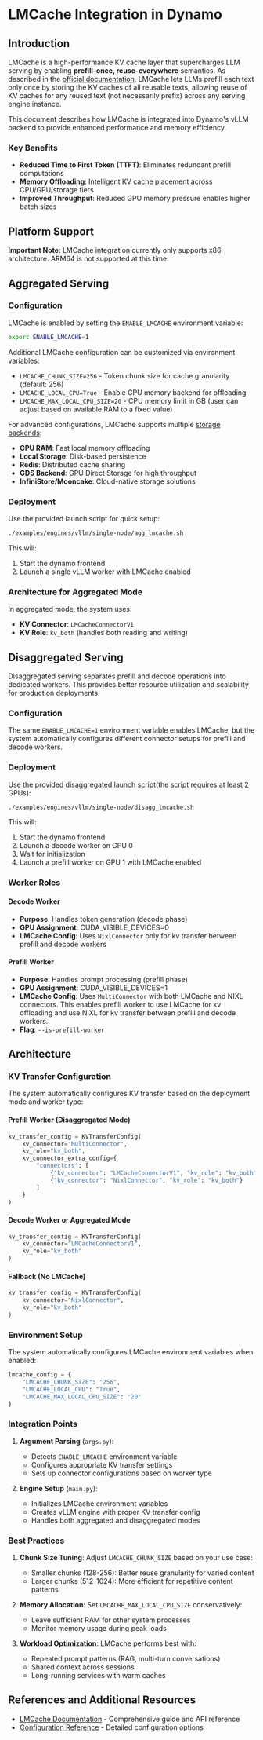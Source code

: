 # LMCache Integration in Dynamo

## Introduction

LMCache is a high-performance KV cache layer that supercharges LLM serving by enabling **prefill-once, reuse-everywhere** semantics. As described in the [official documentation](https://docs.lmcache.ai/index.html), LMCache lets LLMs prefill each text only once by storing the KV caches of all reusable texts, allowing reuse of KV caches for any reused text (not necessarily prefix) across any serving engine instance.

This document describes how LMCache is integrated into Dynamo's vLLM backend to provide enhanced performance and memory efficiency.

### Key Benefits
- **Reduced Time to First Token (TTFT)**: Eliminates redundant prefill computations
- **Memory Offloading**: Intelligent KV cache placement across CPU/GPU/storage tiers
- **Improved Throughput**: Reduced GPU memory pressure enables higher batch sizes

## Platform Support

**Important Note**: LMCache integration currently only supports x86 architecture. ARM64 is not supported at this time.

## Aggregated Serving


### Configuration

LMCache is enabled by setting the `ENABLE_LMCACHE` environment variable:

```bash
export ENABLE_LMCACHE=1
```

Additional LMCache configuration can be customized via environment variables:
- `LMCACHE_CHUNK_SIZE=256` - Token chunk size for cache granularity (default: 256)
- `LMCACHE_LOCAL_CPU=True` - Enable CPU memory backend for offloading
- `LMCACHE_MAX_LOCAL_CPU_SIZE=20` - CPU memory limit in GB (user can adjust based on available RAM to a fixed value)

For advanced configurations, LMCache supports multiple [storage backends](https://docs.lmcache.ai/index.html):
- **CPU RAM**: Fast local memory offloading
- **Local Storage**: Disk-based persistence
- **Redis**: Distributed cache sharing
- **GDS Backend**: GPU Direct Storage for high throughput
- **InfiniStore/Mooncake**: Cloud-native storage solutions

### Deployment

Use the provided launch script for quick setup:

```bash
./examples/engines/vllm/single-node/agg_lmcache.sh
```

This will:
1. Start the dynamo frontend
2. Launch a single vLLM worker with LMCache enabled

### Architecture for Aggregated Mode

In aggregated mode, the system uses:
- **KV Connector**: `LMCacheConnectorV1`
- **KV Role**: `kv_both` (handles both reading and writing)

## Disaggregated Serving

Disaggregated serving separates prefill and decode operations into dedicated workers. This provides better resource utilization and scalability for production deployments.

### Configuration

The same `ENABLE_LMCACHE=1` environment variable enables LMCache, but the system automatically configures different connector setups for prefill and decode workers.

### Deployment

Use the provided disaggregated launch script(the script requires at least 2 GPUs):

```bash
./examples/engines/vllm/single-node/disagg_lmcache.sh
```

This will:
1. Start the dynamo frontend
2. Launch a decode worker on GPU 0
3. Wait for initialization
4. Launch a prefill worker on GPU 1 with LMCache enabled

### Worker Roles

#### Decode Worker
- **Purpose**: Handles token generation (decode phase)
- **GPU Assignment**: CUDA_VISIBLE_DEVICES=0
- **LMCache Config**: Uses `NixlConnector` only for kv transfer between prefill and decode workers

#### Prefill Worker
- **Purpose**: Handles prompt processing (prefill phase)
- **GPU Assignment**: CUDA_VISIBLE_DEVICES=1
- **LMCache Config**: Uses `MultiConnector` with both LMCache and NIXL connectors. This enables prefill worker to use LMCache for kv offloading and use NIXL for kv transfer between prefill and decode workers.
- **Flag**: `--is-prefill-worker`

## Architecture

### KV Transfer Configuration

The system automatically configures KV transfer based on the deployment mode and worker type:

#### Prefill Worker (Disaggregated Mode)
```python
kv_transfer_config = KVTransferConfig(
    kv_connector="MultiConnector",
    kv_role="kv_both",
    kv_connector_extra_config={
        "connectors": [
            {"kv_connector": "LMCacheConnectorV1", "kv_role": "kv_both"},
            {"kv_connector": "NixlConnector", "kv_role": "kv_both"}
        ]
    }
)
```

#### Decode Worker or Aggregated Mode
```python
kv_transfer_config = KVTransferConfig(
    kv_connector="LMCacheConnectorV1",
    kv_role="kv_both"
)
```

#### Fallback (No LMCache)
```python
kv_transfer_config = KVTransferConfig(
    kv_connector="NixlConnector",
    kv_role="kv_both"
)
```

### Environment Setup

The system automatically configures LMCache environment variables when enabled:

```python
lmcache_config = {
    "LMCACHE_CHUNK_SIZE": "256",
    "LMCACHE_LOCAL_CPU": "True",
    "LMCACHE_MAX_LOCAL_CPU_SIZE": "20"
}
```

### Integration Points

1. **Argument Parsing** (`args.py`):
   - Detects `ENABLE_LMCACHE` environment variable
   - Configures appropriate KV transfer settings
   - Sets up connector configurations based on worker type

2. **Engine Setup** (`main.py`):
   - Initializes LMCache environment variables
   - Creates vLLM engine with proper KV transfer config
   - Handles both aggregated and disaggregated modes


### Best Practices

1. **Chunk Size Tuning**: Adjust `LMCACHE_CHUNK_SIZE` based on your use case:
   - Smaller chunks (128-256): Better reuse granularity for varied content
   - Larger chunks (512-1024): More efficient for repetitive content patterns

2. **Memory Allocation**: Set `LMCACHE_MAX_LOCAL_CPU_SIZE` conservatively:
   - Leave sufficient RAM for other system processes
   - Monitor memory usage during peak loads

3. **Workload Optimization**: LMCache performs best with:
   - Repeated prompt patterns (RAG, multi-turn conversations)
   - Shared context across sessions
   - Long-running services with warm caches

## References and Additional Resources

- [LMCache Documentation](https://docs.lmcache.ai/index.html) - Comprehensive guide and API reference
- [Configuration Reference](https://docs.lmcache.ai/api_reference/configurations.html) - Detailed configuration options
